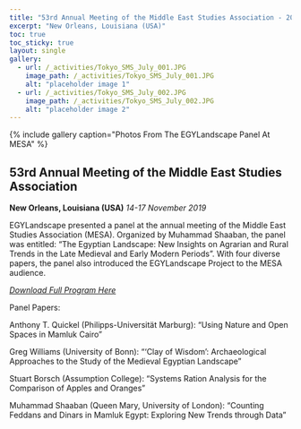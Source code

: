 ```yaml
---
title: "53rd Annual Meeting of the Middle East Studies Association - 2019"
excerpt: "New Orleans, Louisiana (USA)"
toc: true
toc_sticky: true
layout: single
gallery:
  - url: /_activities/Tokyo_SMS_July_001.JPG
    image_path: /_activities/Tokyo_SMS_July_001.JPG
    alt: "placeholder image 1"
  - url: /_activities/Tokyo_SMS_July_002.JPG
    image_path: /_activities/Tokyo_SMS_July_002.JPG
    alt: "placeholder image 2"
---
```


{% include gallery caption="Photos From The EGYLandscape Panel At MESA" %}

## 53rd Annual Meeting of the Middle East Studies Association
**New Orleans, Louisiana (USA)**
*14-17 November 2019*

EGYLandscape presented a panel at the annual meeting of the Middle East Studies Association (MESA). Organized by Muhammad Shaaban, the panel was entitled: “The Egyptian Landscape: New Insights on Agrarian and Rural Trends in the Late Medieval and Early Modern Periods”. With four diverse papers, the panel also introduced the EGYLandscape Project to the MESA audience.

[*Download Full Program Here*](https://mesana.org/pdf/19_preliminary_program_10-17-19.pdf)

Panel Papers:

Anthony T. Quickel (Philipps-Universität Marburg): “Using Nature and Open Spaces in Mamluk Cairo”

Greg Williams (University of Bonn): “‘Clay of Wisdom’: Archaeological Approaches to the Study of the Medieval Egyptian Landscape”

Stuart Borsch (Assumption College): “Systems Ration Analysis for the Comparison of Apples and Oranges”

Muhammad Shaaban (Queen Mary, University of London): “Counting Feddans and Dinars in Mamluk Egypt: Exploring New Trends through Data”
